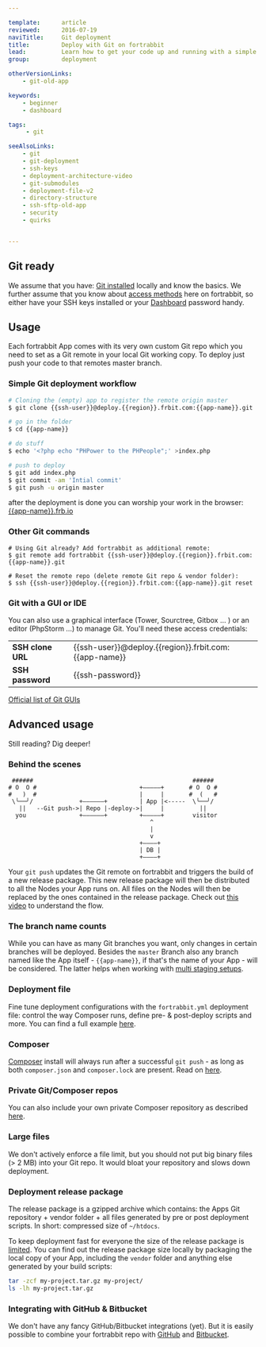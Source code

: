 ```yaml
---

template:      article
reviewed:      2016-07-19
naviTitle:     Git deployment
title:         Deploy with Git on fortrabbit
lead:          Learn how to get your code up and running with a simple git push.
group:         deployment

otherVersionLinks:
    - git-old-app

keywords:
    - beginner
    - dashboard

tags:
     - git

seeAlsoLinks:
    - git
    - git-deployment
    - ssh-keys
    - deployment-architecture-video
    - git-submodules
    - deployment-file-v2
    - directory-structure
    - ssh-sftp-old-app
    - security
    - quirks


---
```


## Git ready

We assume that you have: [Git installed](git) locally and know the basics. We further assume that you know about [access methods](/access-methods) here on fortrabbit, so either have your SSH keys installed or your [Dashboard](/dashboard) password handy.

## Usage

Each fortrabbit App comes with its very own custom Git repo which you need to set as a Git remote in your local Git working copy. To deploy just push your code to that remotes master branch.

### Simple Git deployment workflow

```bash
# Cloning the (empty) app to register the remote origin master
$ git clone {{ssh-user}}@deploy.{{region}}.frbit.com:{{app-name}}.git

# go in the folder
$ cd {{app-name}}

# do stuff
$ echo '<?php echo "PHPower to the PHPeople";' >index.php

# push to deploy
$ git add index.php
$ git commit -am 'Intial commit'
$ git push -u origin master
```
after the deployment is done you can worship your work in the browser:  
[{{app-name}}.frb.io](https://{{app-name}}.frb.io)


### Other Git commands

```
# Using Git already? Add fortrabbit as additional remote:
$ git remote add fortrabbit {{ssh-user}}@deploy.{{region}}.frbit.com:{{app-name}}.git

# Reset the remote repo (delete remote Git repo & vendor folder):
$ ssh {{ssh-user}}@deploy.{{region}}.frbit.com:{{app-name}}.git reset
```


### Git with a GUI or IDE

You can also use a graphical interface (Tower, Sourctree, Gitbox … ) or an editor (PhpStorm …) to manage Git. You'll need these access credentials:

| | |
|-|-|
| **SSH clone URL** | {{ssh-user}}@deploy.{{region}}.frbit.com:{{app-name}}              |
| **SSH password**  | {{ssh-password}}    |

[Official list of Git GUIs](https://git-scm.com/downloads/guis)



## Advanced usage

Still reading? Dig deeper!

### Behind the scenes

```nohighlight
 ######                                             ######
# O  O #                             +—————+       # O  O #
#   )  #                             |     |       #  (   #
 \╰──╯/             +——————+         | App |<-----  \╰──╯/
   ||   --Git push->| Repo |-deploy->|     |          ||
  you               +——————+         +—————+        visitor
                                        ^
                                        |
                                        v
                                     +————+
                                     | DB |
                                     +————+
```

Your `git push` updates the Git remote on fortrabbit and triggers the build of a new release package. This new release package will then be distributed to all the Nodes your App runs on. All files on the Nodes will then be replaced by the ones contained in the release package. Check out [this video](deployment-architecture-video) to understand the flow.


### The branch name counts

While you can have as many Git branches you want, only changes in certain branches will be deployed. Besides the `master` Branch also any branch named like the App itself - `{{app-name}}`, if that's the name of your App - will be considered. The latter helps when working with [multi staging setups](multi-staging).

### Deployment file

Fine tune deployment configurations with the `fortrabbit.yml` deployment file: control the way Composer runs, define pre- & post-deploy scripts and more. You can find a full example [here](deployment-file-v2).

### Composer

[Composer](composer) install will always run after a successful `git push` - as long as both `composer.json` and `composer.lock` are present. Read on [here](composer).

### Private Git/Composer repos

You can also include your own private Composer repository as described [here](private-composer-repos).

### Large files

We don't actively enforce a file limit, but you should not put big binary files (> 2 MB) into your Git repo. It would bloat your repository and slows down deployment.


### Deployment release package

The release package is a gzipped archive which contains: the Apps Git repository + vendor folder + all files generated by pre or post deployment scripts. In short: compressed size of ``~/htdocs``.

To keep deployment fast for everyone the size of the release package is [limited](http://www.fortrabbit.com/specs#limits). You can find out the release package size locally by packaging the local copy of your App, including the `vendor` folder and anything else generated by your build scripts:

```bash
tar -zcf my-project.tar.gz my-project/
ls -lh my-project.tar.gz
```

### Integrating with GitHub & Bitbucket

We don't have any fancy GitHub/Bitbucket integrations (yet). But it is easily possible to combine your fortrabbit repo with [GitHub](github) and [Bitbucket](bitbucket).
